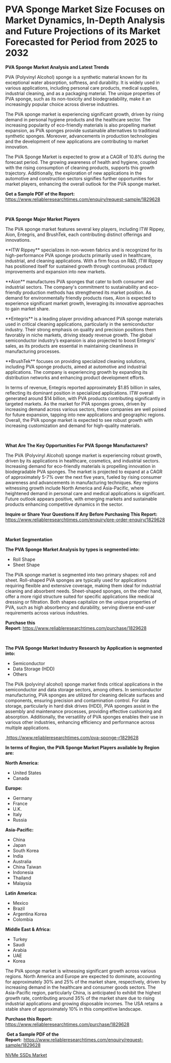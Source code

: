<p><h1>PVA Sponge Market Size Focuses on Market Dynamics, In-Depth Analysis and Future Projections of its Market Forecasted for Period from 2025 to 2032</h1></p><p><strong>PVA Sponge Market Analysis and Latest Trends</strong></p>
<p><p>PVA (Polyvinyl Alcohol) sponge is a synthetic material known for its exceptional water absorption, softness, and durability. It is widely used in various applications, including personal care products, medical supplies, industrial cleaning, and as a packaging material. The unique properties of PVA sponge, such as its non-toxicity and biodegradability, make it an increasingly popular choice across diverse industries.</p><p>The PVA sponge market is experiencing significant growth, driven by rising demand in personal hygiene products and the healthcare sector. The increasing popularity of eco-friendly materials is also propelling market expansion, as PVA sponges provide sustainable alternatives to traditional synthetic sponges. Moreover, advancements in production technologies and the development of new applications are contributing to market innovation.</p><p>The PVA Sponge Market is expected to grow at a CAGR of 10.8% during the forecast period. The growing awareness of health and hygiene, coupled with the rising consumption of cleaning products, supports this growth trajectory. Additionally, the exploration of new applications in the automotive and construction sectors signifies further opportunities for market players, enhancing the overall outlook for the PVA sponge market.</p></p>
<p><strong>Get a Sample PDF of the Report:&nbsp;</strong> <a href="https://www.reliableresearchtimes.com/enquiry/request-sample/1829628?utm_campaign=3030&utm_medium=2&utm_source=Github&utm_content=ia&utm_term=06042025&utm_id=pva-sponge">https://www.reliableresearchtimes.com/enquiry/request-sample/1829628</a></p>
<p>&nbsp;</p>
<p><strong>PVA Sponge Major Market Players</strong></p>
<p><p>The PVA sponge market features several key players, including ITW Rippey, Aion, Entegris, and BrushTek, each contributing distinct offerings and innovations. </p><p>**ITW Rippey** specializes in non-woven fabrics and is recognized for its high-performance PVA sponge products primarily used in healthcare, industrial, and cleaning applications. With a firm focus on R&D, ITW Rippey has positioned itself for sustained growth through continuous product improvements and expansion into new markets. </p><p>**Aion** manufactures PVA sponges that cater to both consumer and industrial sectors. The company's commitment to sustainability and eco-friendly production methods has strengthened its market position. As demand for environmentally friendly products rises, Aion is expected to experience significant market growth, leveraging its innovative approaches to gain market share.</p><p>**Entegris** is a leading player providing advanced PVA sponge materials used in critical cleaning applications, particularly in the semiconductor industry. Their strong emphasis on quality and precision positions them favorably in niche markets, driving steady revenue growth. The global semiconductor industry’s expansion is also projected to boost Entegris’ sales, as its products are essential in maintaining cleanliness in manufacturing processes.</p><p>**BrushTek** focuses on providing specialized cleaning solutions, including PVA sponge products, aimed at automotive and industrial applications. The company is experiencing growth by expanding its distribution networks and enhancing product development efforts.</p><p>In terms of revenue, Entegris reported approximately $1.85 billion in sales, reflecting its dominant position in specialized applications. ITW overall generated around $14 billion, with PVA products contributing significantly in targeted markets. As the market for PVA sponges grows, driven by increasing demand across various sectors, these companies are well poised for future expansion, tapping into new applications and geographic regions. Overall, the PVA sponge market is expected to see robust growth with increasing customization and demand for high-quality materials.</p></p>
<p>&nbsp;</p>
<p><strong>What Are The Key Opportunities For PVA Sponge Manufacturers?</strong></p>
<p><p>The PVA (Polyvinyl Alcohol) sponge market is experiencing robust growth, driven by its applications in healthcare, cosmetics, and industrial sectors. Increasing demand for eco-friendly materials is propelling innovation in biodegradable PVA sponges. The market is projected to expand at a CAGR of approximately 5-7% over the next five years, fueled by rising consumer awareness and advancements in manufacturing techniques. Key regions witnessing growth include North America and Asia-Pacific, where heightened demand in personal care and medical applications is significant. Future outlook appears positive, with emerging markets and sustainable products enhancing competitive dynamics in the sector.</p></p>
<p><strong>Inquire or Share Your Questions If Any Before Purchasing This Report:</strong> <a href="https://www.reliableresearchtimes.com/enquiry/pre-order-enquiry/1829628?utm_campaign=3030&utm_medium=2&utm_source=Github&utm_content=ia&utm_term=06042025&utm_id=pva-sponge">https://www.reliableresearchtimes.com/enquiry/pre-order-enquiry/1829628</a></p>
<p>&nbsp;</p>
<p><strong>Market Segmentation</strong></p>
<p><strong>The PVA Sponge Market Analysis by types is segmented into:</strong></p>
<p><ul><li>Roll Shape</li><li>Sheet Shape</li></ul></p>
<p><p>The PVA sponge market is segmented into two primary shapes: roll and sheet. Roll-shaped PVA sponges are typically used for applications requiring flexible and extensive coverage, making them ideal for industrial cleaning and absorbent needs. Sheet-shaped sponges, on the other hand, offer a more rigid structure suited for specific applications like medical dressing or filtration. Both shapes capitalize on the unique properties of PVA, such as high absorbency and durability, serving diverse end-user requirements across various industries.</p></p>
<p><strong>Purchase this Report:&nbsp;</strong><a href="https://www.reliableresearchtimes.com/purchase/1829628?utm_campaign=3030&utm_medium=2&utm_source=Github&utm_content=ia&utm_term=06042025&utm_id=pva-sponge">https://www.reliableresearchtimes.com/purchase/1829628</a></p>
<p>&nbsp;</p>
<p><strong>The PVA Sponge Market Industry Research by Application is segmented into:</strong></p>
<p><ul><li>Semiconductor</li><li>Data Storage (HDD)</li><li>Others</li></ul></p>
<p><p>The PVA (polyvinyl alcohol) sponge market finds critical applications in the semiconductor and data storage sectors, among others. In semiconductor manufacturing, PVA sponges are utilized for cleaning delicate surfaces and components, ensuring precision and contamination control. For data storage, particularly in hard disk drives (HDD), PVA sponges assist in the assembly and maintenance processes, providing effective cushioning and absorption. Additionally, the versatility of PVA sponges enables their use in various other industries, enhancing efficiency and performance across multiple applications.</p></p>
<p><a href="https://www.reliableresearchtimes.com/pva-sponge-r1829628?utm_campaign=3030&utm_medium=2&utm_source=Github&utm_content=ia&utm_term=06042025&utm_id=pva-sponge">&nbsp;https://www.reliableresearchtimes.com/pva-sponge-r1829628</a></p>
<p><strong>In terms of Region, the PVA Sponge Market Players available by Region are:</strong></p>
<p>
    <p> <strong> North America: </strong>
        <ul>
            <li>United States</li>
            <li>Canada</li>
        </ul>
        </p> 
    <p> <strong> Europe: </strong>
        <ul>
            <li>Germany</li>
            <li>France</li>
            <li>U.K.</li>
            <li>Italy</li>
            <li>Russia</li>
        </ul>
        </p> 
    <p> <strong> Asia-Pacific: </strong>
        <ul>
            <li>China</li>
            <li>Japan</li>
            <li>South Korea</li>
            <li>India</li>
            <li>Australia</li>
            <li>China Taiwan</li>
            <li>Indonesia</li>
            <li>Thailand</li>
            <li>Malaysia</li>
        </ul>
        </p> 
    <p> <strong> Latin America: </strong>
        <ul>
            <li>Mexico</li>
            <li>Brazil</li>
            <li>Argentina Korea</li>
            <li>Colombia</li>
        </ul>
        </p> 
    <p> <strong> Middle East & Africa: </strong>
        <ul>
            <li>Turkey</li>
            <li>Saudi</li>
            <li>Arabia</li>
            <li>UAE</li>
            <li>Korea</li>
        </ul>
    </p>
    </p>
<p><p>The PVA sponge market is witnessing significant growth across various regions. North America and Europe are expected to dominate, accounting for approximately 30% and 25% of the market share, respectively, driven by increasing demand in the healthcare and consumer goods sectors. The Asia-Pacific region, particularly China, is anticipated to exhibit the highest growth rate, contributing around 35% of the market share due to rising industrial applications and growing disposable incomes. The USA retains a stable share of approximately 10% in this competitive landscape.</p></p>
<p><strong>Purchase this Report: </strong><a href="https://www.reliableresearchtimes.com/purchase/1829628?utm_campaign=3030&utm_medium=2&utm_source=Github&utm_content=ia&utm_term=06042025&utm_id=pva-sponge">https://www.reliableresearchtimes.com/purchase/1829628</a></p>
<p>&nbsp;<strong>Get a Sample PDF of the Report:&nbsp;&nbsp;</strong><a href="https://www.reliableresearchtimes.com/enquiry/request-sample/1829628?utm_campaign=3030&utm_medium=2&utm_source=Github&utm_content=ia&utm_term=06042025&utm_id=pva-sponge">https://www.reliableresearchtimes.com/enquiry/request-sample/1829628</a></p>
<p><strong></strong></p>
<p><p><a href="https://github.com/saeiddaemo/Market-Research-Report-List-1/blob/main/nvme-ssds-market.md?utm_campaign=3030&utm_medium=2&utm_source=Github&utm_content=ia&utm_term=06042025&utm_id=pva-sponge">NVMe SSDs Market</a></p></p>